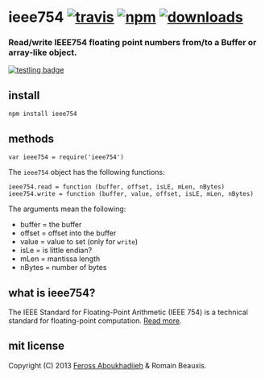 # ieee754 [![travis](https://img.shields.io/travis/feross/ieee754.svg)](https://travis-ci.org/feross/ieee754) [![npm](https://img.shields.io/npm/v/ieee754.svg)](https://npmjs.org/package/ieee754) [![downloads](https://img.shields.io/npm/dm/ieee754.svg)](https://npmjs.org/package/ieee754)

### Read/write IEEE754 floating point numbers from/to a Buffer or array-like object.

[![testling badge](https://ci.testling.com/feross/ieee754.png)](https://ci.testling.com/feross/ieee754)

## install

```
npm install ieee754
```

## methods

`var ieee754 = require('ieee754')`

The `ieee754` object has the following functions:

```
ieee754.read = function (buffer, offset, isLE, mLen, nBytes)
ieee754.write = function (buffer, value, offset, isLE, mLen, nBytes)
```

The arguments mean the following:

- buffer = the buffer
- offset = offset into the buffer
- value = value to set (only for `write`)
- isLe = is little endian?
- mLen = mantissa length
- nBytes = number of bytes

## what is ieee754?

The IEEE Standard for Floating-Point Arithmetic (IEEE 754) is a technical standard for floating-point computation. [Read more](http://en.wikipedia.org/wiki/IEEE_floating_point).

## mit license

Copyright (C) 2013 [Feross Aboukhadijeh](http://feross.org) & Romain Beauxis.

